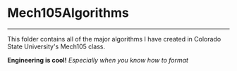 
# Mech105Algorithms
---
This folder contains all of the major algorithms I have created in Colorado State University's Mech105 class.

**Engineering is cool!**
*Especially when you know how to format*



